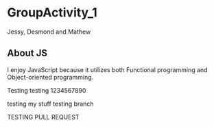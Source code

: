 # GroupActivity_1
Jessy, Desmond and Mathew

## About JS
I enjoy JavaScript because it utilizes both Functional programming and Object-oriented programming.


Testing testing 1234567890

testing my stuff
testing branch


TESTING PULL REQUEST